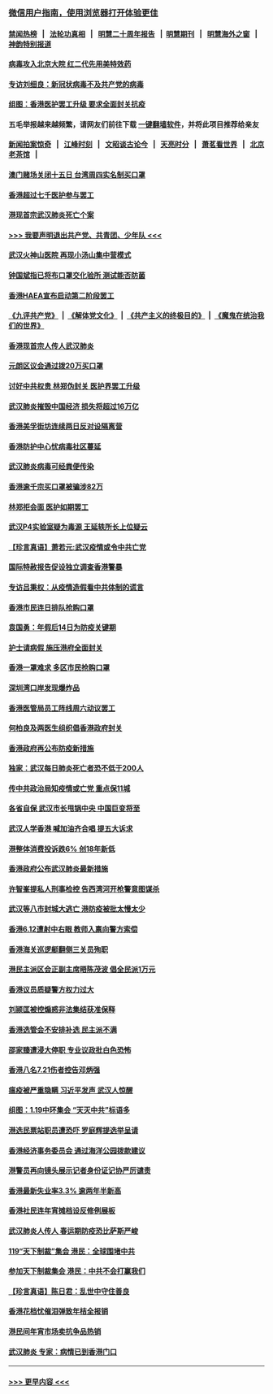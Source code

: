 ### [微信用户指南，使用浏览器打开体验更佳](https://github.com/gfw-breaker/banned-news1/blob/master/indexes/wechat-guide.md?t=0)
#### [禁闻热榜](热点新闻.md?t=0)  &nbsp;&nbsp;|&nbsp;&nbsp; [法轮功真相](https://github.com/gfw-breaker/truth/blob/master/README.md?t=0) &nbsp;&nbsp;|&nbsp;&nbsp; [明慧二十周年报告](https://github.com/gfw-breaker/mh-reports/blob/master/README.md?t=0) &nbsp;&nbsp;|&nbsp;&nbsp;[明慧期刊](https://github.com/gfw-breaker/mh-qikan) &nbsp;&nbsp;|&nbsp;&nbsp; [明慧海外之窗](https://github.com/gfw-breaker/mh-news/blob/master/README.md?t=0) &nbsp;&nbsp;|&nbsp;&nbsp; [神韵特别报道](https://github.com/gfw-breaker/mh-news/blob/master/shenyun.md?t=0)
#### [病毒攻入北京大院 红二代先用美特效药](../pages/nsc415/n11847427.md?t=02060856) 
#### [专访刘细良：新冠状病毒不及共产党的病毒](../pages/nsc415/n11847164.md?t=02060856) 
#### [组图：香港医护罢工升级 要求全面封关抗疫](../pages/nsc415/n11844107.md?t=02060856) 
#### 五毛举报越来越频繁，请网友们前往下载 [一键翻墙软件](https://github.com/gfw-breaker/ssr-accounts)，并将此项目推荐给亲友
#### [新闻拍案惊奇](https://github.com/gfw-breaker/banned-news1/blob/master/pages/link4.md) &nbsp;&nbsp;|&nbsp;&nbsp; [江峰时刻](https://github.com/gfw-breaker/banned-news1/blob/master/pages/link4.md) &nbsp;&nbsp;|&nbsp;&nbsp; [文昭谈古论今](https://github.com/gfw-breaker/banned-news1/blob/master/pages/link4.md) &nbsp;&nbsp;|&nbsp;&nbsp; [天亮时分](https://github.com/gfw-breaker/banned-news1/blob/master/pages/link4.md) &nbsp;&nbsp;|&nbsp;&nbsp; [萧茗看世界](https://github.com/gfw-breaker/banned-news1/blob/master/pages/link4.md) &nbsp;&nbsp;|&nbsp;&nbsp; [北京老茶馆](https://github.com/gfw-breaker/banned-news1/blob/master/pages/link4.md) &nbsp;&nbsp;|&nbsp;&nbsp; 
#### [澳门赌场关闭十五日 台湾周四实名制买口罩](../pages/nsc415/n11845083.md?t=02060856) 
#### [香港超过七千医护参与罢工](../pages/nsc415/n11845051.md?t=02060856) 
#### [港现首宗武汉肺炎死亡个案](../pages/nsc415/n11844998.md?t=02060856) 
#### [>>> 我要声明退出共产党、共青团、少年队 <<<](https://github.com/begood0513/goodnews/blob/master/quit/letter.md) 
#### [武汉火神山医院 再现小汤山集中营模式](../pages/nsc415/n11844763.md?t=02060856) 
#### [钟国斌指已将布口罩交化验所 测试能否防菌](../pages/nsc415/n11842783.md?t=02060856) 
#### [香港HAEA宣布启动第二阶段罢工](../pages/nsc415/n11842723.md?t=02060856) 
#### [《九评共产党》](https://github.com/begood0513/9ping.md/blob/master/README.md) &nbsp;|&nbsp; [《解体党文化》](../../../../jtdwh.md/blob/master/README.md)  &nbsp;|&nbsp; [《共产主义的终极目的》](../../../../gczydzjmd.md/blob/master/README.md) &nbsp;|&nbsp; [《魔鬼在统治我们的世界》](../../../../mgztzwmdsj.md/blob/master/README.md) 
#### [香港现首宗人传人武汉肺炎](../pages/nsc415/n11842766.md?t=02060856) 
#### [元朗区议会通过拨20万买口罩](../pages/nsc415/n11842754.md?t=02060856) 
#### [讨好中共权贵 林郑伪封关 医护界罢工升级](../pages/nsc415/n11842359.md?t=02060856) 
#### [武汉肺炎摧毁中国经济 损失将超过16万亿](../pages/nsc415/n11839723.md?t=02060856) 
#### [香港美孚街坊连续两日反对设隔离营](../pages/nsc415/n11839962.md?t=02060856) 
#### [香港防护中心忧病毒社区蔓延](../pages/nsc415/n11839933.md?t=02060856) 
#### [武汉肺炎病毒可经粪便传染](../pages/nsc415/n11839939.md?t=02060856) 
#### [香港逾千宗买口罩被骗涉82万](../pages/nsc415/n11839914.md?t=02060856) 
#### [林郑拒会面 医护如期罢工](../pages/nsc415/n11839892.md?t=02060856) 
#### [武汉P4实验室疑为毒源 王延轶所长上位疑云](../pages/nsc415/n11835543.md?t=02060856) 
#### [【珍言真语】萧若元:武汉疫情或令中共亡党](../pages/nsc415/n11829394.md?t=02060856) 
#### [国际特赦报告促设独立调查香港警暴](../pages/nsc415/n11833845.md?t=02060856) 
#### [专访吕秉权：从疫情造假看中共体制的谎言](../pages/nsc415/n11833813.md?t=02060856) 
#### [香港市民连日排队抢购口罩](../pages/nsc415/n11833794.md?t=02060856) 
#### [袁国勇：年假后14日为防疫关键期](../pages/nsc415/n11831088.md?t=02060856) 
#### [护士请病假 施压港府全面封关](../pages/nsc415/n11831030.md?t=02060856) 
#### [香港一罩难求 多区市民抢购口罩](../pages/nsc415/n11831002.md?t=02060856) 
#### [深圳湾口岸发现爆炸品](../pages/nsc415/n11828802.md?t=02060856) 
#### [香港医管局员工阵线周六动议罢工](../pages/nsc415/n11828762.md?t=02060856) 
#### [何柏良及两医生组织倡香港政府封关](../pages/nsc415/n11828749.md?t=02060856) 
#### [香港政府再公布防疫新措施](../pages/nsc415/n11828716.md?t=02060856) 
#### [独家：武汉每日肺炎死亡者恐不低于200人](../pages/nsc415/n11828240.md?t=02060856) 
#### [传中共政治局知疫情或亡党 重点保11城](../pages/nsc415/n11828145.md?t=02060856) 
#### [各省自保 武汉市长甩锅中央 中国巨变将至](../pages/nsc415/n11828021.md?t=02060856) 
#### [武汉人学香港 喊加油齐合唱 提五大诉求](../pages/nsc415/n11827046.md?t=02060856) 
#### [港整体消费投诉跌6% 创18年新低](../pages/nsc415/n11817280.md?t=02060856) 
#### [香港政府公布武汉肺炎最新措施](../pages/nsc415/n11817152.md?t=02060856) 
#### [许智峯提私人刑事检控 告西湾河开枪警意图谋杀](../pages/nsc415/n11817132.md?t=02060856) 
#### [武汉等八市封城大逃亡 港防疫被批太慢太少](../pages/nsc415/n11817058.md?t=02060856) 
#### [香港6.12遭射中右眼 教师入禀向警方索偿](../pages/nsc415/n11814678.md?t=02060856) 
#### [香港海关巡逻艇翻侧三关员殉职](../pages/nsc415/n11814604.md?t=02060856) 
#### [港民主派区会正副主席晤陈茂波 倡全民派1万元](../pages/nsc415/n11814582.md?t=02060856) 
#### [香港议员质疑警方权力过大](../pages/nsc415/n11814560.md?t=02060856) 
#### [刘颕匡被控煽惑非法集结获准保释](../pages/nsc415/n11811727.md?t=02060856) 
#### [香港选管会不安排补选 民主派不满](../pages/nsc415/n11811691.md?t=02060856) 
#### [邵家臻遭浸大停职 专业议政批白色恐怖](../pages/nsc415/n11811670.md?t=02060856) 
#### [香港八名7.21伤者控告邓炳强](../pages/nsc415/n11811623.md?t=02060856) 
#### [瘟疫被严重隐瞒 习近平发声 武汉人惊醒](../pages/nsc415/n11811186.md?t=02060856) 
#### [组图：1.19中环集会 “天灭中共”标语多](../pages/nsc415/n11809514.md?t=02060856) 
#### [港选民票站职员遭恐吓 罗庭辉提选举呈请](../pages/nsc415/n11808914.md?t=02060856) 
#### [香港经济事务委员会 通过海洋公园拨款建议](../pages/nsc415/n11808906.md?t=02060856) 
#### [港警员再向镜头展示记者身份证记协严厉谴责](../pages/nsc415/n11808888.md?t=02060856) 
#### [香港最新失业率3.3% 逾两年半新高](../pages/nsc415/n11808887.md?t=02060856) 
#### [香港社民连年宵摊档设反修例展板](../pages/nsc415/n11808857.md?t=02060856) 
#### [武汉肺炎人传人 春运期防疫恐比萨斯严峻](../pages/nsc415/n11808739.md?t=02060856) 
#### [119“天下制裁”集会 港民：全球围堵中共](../pages/nsc415/n11806318.md?t=02060856) 
#### [参加天下制裁集会 港民：中共不会打赢我们](../pages/nsc415/n11806596.md?t=02060856) 
#### [【珍言真语】陈日君：乱世中守住善良](../pages/nsc415/n11806247.md?t=02060856) 
#### [香港花档忧催泪弹致年桔全报销](../pages/nsc415/n11806130.md?t=02060856) 
#### [港民间年宵市场卖抗争品热销](../pages/nsc415/n11806073.md?t=02060856) 
#### [武汉肺炎 专家：病情已到香港门口](../pages/nsc415/n11806020.md?t=02060856) 

----
#### [ >>> 更早内容 <<< ](../indexes/nsc415-earlier.md)
